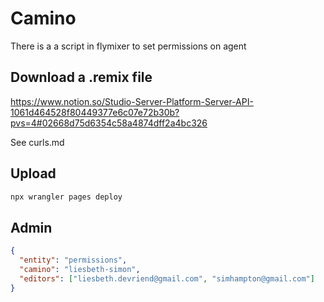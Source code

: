 # Camino

There is a a script in flymixer to set permissions on agent

## Download a .remix file

https://www.notion.so/Studio-Server-Platform-Server-API-1061d464528f80449377e6c07e72b30b?pvs=4#02668d75d6354c58a4874dff2a4bc326

See curls.md

## Upload

```sh
npx wrangler pages deploy
```

## Admin

```json
{
  "entity": "permissions",
  "camino": "liesbeth-simon",
  "editors": ["liesbeth.devriend@gmail.com", "simhampton@gmail.com"]
}
```
